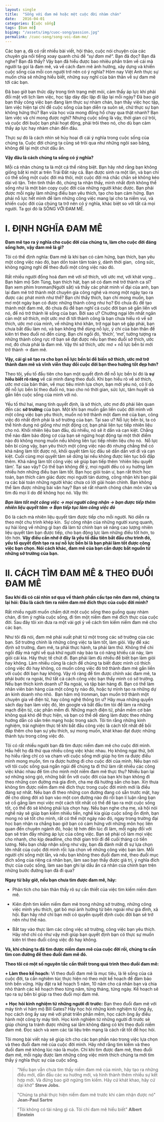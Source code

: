 ```yaml
---
layout: single
title:  "Sống với đam mê hoặc một cuộc đời nhàm chán"
date:   2016-04-01
categories: [Cuộc sống]
tags: [Đam mê]
bigimg: "/assets/img/cuoc-song/passion.jpg"
permalink: /cuoc-song/song-voi-dam-me/
---
```


Các bạn ạ, đã có rất nhiều bài viết, hội thảo, cuộc nói chuyện của các chuyên gia nổi tiếng xoay quanh chủ đề “*sự đam mê*“. Bạn đã đọc? Bạn đã nghe? Bạn đã thấy? Vậy bạn đã hiểu được bao nhiêu phần trăm về cái mà người ta gọi là đam mê, và về cách đam mê ảnh hưởng, xây dựng và khiến cuộc sống của mỗi con người trở nên có ý nghĩa? Hôm nay Việt Anh thực sự muốn chia sẻ những hiểu biết, những suy nghĩ của bản thân về sự đam mê tới các bạn.

Đã bao giờ bạn thức dậy trong tình trạng mệt mỏi, cảm thấy áp lực khi phải đối mặt với lịch làm việc, học tập dày đặc lặp đi lặp lại mỗi ngày? Đã bao giờ bạn thấy công việc bạn đang làm thực sự nhàm chán, bạn thấy việc học tập, làm việc hiện tại chỉ để cuộc sống của bạn diễn ra suôn sẻ, chứ thực sự bạn không hứng thú? Bạn vừa học vừa mong đồng hồ chạy qua thật nhanh? Bạn làm việc và chỉ mong được nghỉ? Nhưng cuộc sống là vậy, thời gian cứ trôi, và cuộc đời buộc bạn phải hoạt động, phải trôi theo nó, cho dù bạn cảm thấy áp lực hay nhàm chán đến đâu.

Thực sự đó là cách nhìn sẽ hủy hoại đi cái ý nghĩa trong cuộc sống của chúng ta. Cuộc đời chúng ta cũng sẽ trôi qua như những ngôi sao băng, không để lại một chút dấu ấn.

**Vậy đâu là cách chúng ta sống có ý nghĩa?**

Mỗi cá nhân chúng ta là một cá thể riêng biệt. Bạn hãy nhớ rằng bạn không giống bất kì một ai trên Trái Đất này cả. Bạn được sinh ra một lần, và bạn chỉ có thể sống một cuộc đời mà thôi, một cuộc đời mà chắc chắn sẽ không kéo dài vô tận. Trên tinh thần đó, chúng ta nhận thấy, mình nhất định không thể sống như là một bản copy cuộc đời của những người khác được. Bạn phải được mỗi ngày làm những điều bạn yêu thích, tạo cho bạn cảm hứng. Bạn phải nỗ lực hết mình để làm những công việc mang lại cho ta niềm vui, và khiến cuộc đời của chúng ta trở nên có ý nghĩa, khác biệt so với tất cả mọi người. Ta gọi đó là SỐNG VỚI ĐAM MÊ.


# **I. ĐỊNH NGHĨA ĐAM MÊ**

**Đam mê tạo ra ý nghĩa cho cuộc đời của chúng ta, làm cho cuộc đời đáng sống hơn, vậy đam mê là gì?**

Tôi có thể định nghĩa: Đam mê là khi bạn có cảm hứng, bạn thích, bạn yêu một công việc nào đó, bạn dồn toàn tâm toàn ý, dành thời gian,  công sức, không ngừng nghỉ để theo đuổi một công việc nào đó.

Rất nhiều người đồng hoá đam mê với sở thích, với ước mơ, với khát vọng… Bạn hâm mộ Sơn Tùng, bạn thích hát, bạn sẽ có đam mê trở thành ca sĩ? Bạn xem phim Ironman(Người sắt) và thấy các phát minh vĩ đại của anh, bạn lại đam mê trở thành một chuyên gia công nghệ và mong một ngày tạo ra được các phát minh như thế? Bạn chỉ thấy thích, bạn chỉ mong muốn, bạn mơ một ngày bạn có được những thành công như họ? Đó chưa đủ để tạo thành một đam mê, đó chưa đủ để bạn nghĩ cả cuộc đời bạn sẽ gắn liền với nó, để nó trở thành lẽ sống của bạn. Bởi sao ư? Chướng ngại lớn nhất ngăn cản một sở thích, một ước mơ đi tới thành công là bạn chưa hiểu rõ về sở thích, ước mơ của mình, về những khó khăn, trở ngại bạn sẽ gặp phải, bạn chưa bắt đầu làm nó, và bạn không thể dùng nỗ lực, ý chí của bản thân để kiên trì theo đuổi nó đến cùng. Bạn chỉ ngồi đó, ‘thích’, ‘mơ’, tưởng tượng ra những thành công rực rỡ bạn sẽ đạt được nếu bạn theo đuổi sở thích, ước mơ, đó chưa phải là đam mê. Vậy thì sở thích, ước mơ + nỗ lực bền bỉ mới trở thành -> đam mê.

**Vậy, cái gì sẽ tạo ra cho bạn nỗ lực bền bỉ để biến sở thích, ước mở trở thành đam mê và vĩnh viễn thay đổi cuộc đời bạn theo hướng tốt đẹp hơn?**

Theo tôi, yếu tố đầu tiên cho bạn một quyết định để nỗ lực bền bỉ đó là **sự hiểu biết rõ ràng** về cái mình đang theo đuổi. Khi bạn hiểu rõ về sở thích, ước mơ của bản thân, về mục tiêu mình lựa chọn, bạn mới yêu nó, có lí do để nỗ lực bền bỉ theo đuổi nó, trao cho nó thời gian, sức lực, tâm huyết và gắn liền cuộc sống của mình với nó.

Yếu tố thứ hai, mang tính quyết định, là sở thích, ước mơ đó phải liên quan đến các **sở trường** của bạn. Một khi bạn muốn gắn liền cuộc đời mình với một công việc bạn yêu thích, muốn nó trở thành một đam mê của bạn, công việc đó nhất định phải là sở trường của bạn. Tại sao ư? Nỗ lực bền bỉ, ta có thể hình dung nó giống như một động cơ, bạn phải liên tục tiếp nhiên liệu cho nó. Khối nhiên liệu ban đầu, dù nhiều, nó sẽ ít dần và cạn kiệt. Chẳng thể nào đảm bảo động cơ của bạn sẽ ngừng hoạt động tại một thời điểm nào đó không mong muốn nếu không liên tục tiếp nhiên liệu cho nó.  Nỗ lực bền bỉ cũng vậy, bạn yêu thích một công việc nào đó nhưng chẳng thể có khả năng làm tốt được nó, khối quyết tâm lúc đầu sẽ dần dần vơi đi và cạn kiệt. Cuối cùng mọi quyết tâm sẽ dừng lại nếu không được liên tục bồi đắp thêm. Khả năng làm tốt công việc sẽ giúp bạn tiếp thêm ‘nhiên liệu quyết tâm’. Tại sao vậy? Có thể bạn không để ý, mọi người đều có xu hướng làm nhiều hơn những điều bạn làm tốt. Bạn học giỏi toán ư, bạn rất thích học toán, bạn thích cảm giác được mọi người tán dương, công nhận khi bạn giải ra các bài toán những người khác chưa có lời giải hoàn chỉnh. Bạn không thể làm được những bài văn hay? Bạn sẽ rất nhanh chóng chán môn văn và tìm đủ mọi lí do để không học nó. Vậy thì:

***Bạn làm tốt một công việc -> mọi người công nhận -> bạn được tiếp thêm nhiên liệu quyết tâm -> Bạn tiếp tục làm công việc đó***

Đó là cách mà nhiên liệu quyết tâm được tiếp cho mỗi người. Nó diễn ra theo một chu trình khép kín.  Sự công nhận của những người xung quanh, sự hài lòng về những gì bạn đã làm từ chính bạn sẽ nâng cao lượng nhiên liệu quyết tâm bạn được tiếp, cho bạn động lực làm những điều tốt hơn, to lớn hơn. **Vậy điều cần nhớ ở đây là yếu tố đầu tiên bắt đầu chu trình đó, yếu tố quyết định tạo ra sự nỗ lực bền bỉ là bạn phải làm tốt được công việc bạn chọn. Nói cách khác, đam mê của bạn cần được bắt nguồn từ những sở trường của bạn.**


# **II. CÁCH TÌM ĐAM MÊ & THEO ĐUỔI ĐAM MÊ**

**Sau khi đã có cái nhìn sơ qua về thành phần cấu tạo nên đam mê, chúng ta lại hỏi: Đâu là cách tìm ra niềm đam mê đích thực của cuộc đời mình?**

Rất nhiều người muốn chấm dứt một cuộc sống theo guồng quay nhàm chán, đi tìm ý nghĩa cuộc sống, đi tìm một niềm đam mê đích thực của cuộc đời. Sau đây tôi xin đưa ra một vài gợi ý về cách tìm kiếm niềm đam mê cho các bạn.

Như tôi đã nói, đam mê phải xuất phát từ một trong các sở trường của các bạn. Sở trường chính là những công việc ta làm tốt, làm giỏi. Vậy để xác định sở trường, đam mê, ta phải thực hành, ta phải làm thử. Không thể chỉ ngồi đấy mà nghĩ về quá khứ người này bảo ta có năng khiếu cái này, làm giỏi cái kia. Hãy thực tế chút đi. Bạn phải làm đủ nhiều để biết bạn làm giỏi hay không. Làm nhiều cũng là cách để chúng ta biết được mình có thích công việc đó hay không, có muốn công việc đó trở thành đam mê gắn liền với cuộc đời bạn hay không. Vậy rõ ràng để tìm được chính xác đam mê, ta phải bước ra ngoài, thử tất cả cách công việc bạn thấy mình có sở trường. Nếu bạn thích kinh doanh ư? Ra ngoài, và tập bán hàng đi. Bạn có thể làm nhân viên bán hàng của một công ty nào đó, hoặc tự mình tạo ra những dự án kinh doanh nho nhỏ.  Bạn hâm mộ Ironman, bạn muốn trở thành một chuyên gia về điện tử, hay công nghệ thông tin ư? Hãy mua những quyển sách dạy bạn làm việc đó, lên google và bắt đầu tìm tòi để làm ra những mạch điện tử, các phần mềm đi. Những mạch điện tử, phần mềm cơ bản không quá khó để thực hiện, và bạn có thể dễ dàng làm được theo những hướng dẫn có sắn trên mạng hoặc trong sách. Tôi tin rằng những kinh nghiệm, trải nghiệm thực tế khi bắt đầu công việc là cách tốt nhất để bồi đắp thêm cho bạn sự yêu thích, sự mong muốn, khát khao đạt được những thành tựu trong công việc đó.

Tôi có rất nhiều người bạn đã tìm được niềm đam mê cho cuộc đời mình. Hầu hết họ đã thử qua nhiều công việc khác nhau. Họ không ngại thử, bởi họ hiểu rằng chỉ có va chạm với cuộc sống mới giúp họ tìm ra được điều mình mong muốn, tìm ra được hướng đi cho cuộc đời của mình. Nếu bạn nói với tôi cuộc sống quá ngắn ngủi để chúng ta đi thử làm rất nhiều các công việc khác nhau để tìm cho mình một niềm đam mê thực thụ? Nhiều bạn lại sợ những sóng gió, những bất ổn với cuộc đời của bạn khi bạn không đi theo những con đường mà gia đình, cha mẹ đã hướng sẵn cho bạn. Xin thưa không tìm được niềm đam mê đích thực trong cuộc đời mình mới là điều đáng sợ nhất. Nếu bạn đi theo những con đường đang có sẵn trước mặt, hay để cho dòng đời xô bạn vào một con đường nào đó rồi bạn lí luận rằng bạn sẽ cố gắng làm mọi việc một cách tốt nhất có thể để tạo ra một cuộc sống tốt, có thể đó sẽ không phải lựa chọn hay. Nếu bạn nghe cha mẹ, xã hội nói nghề này sẽ giúp bạn kiếm nhiều tiền, nghề kia giúp cuộc sống ổn định, bạn mong nó sẽ tốt cho mình, rất có thể một ngày nào đó, ngay trong trường đại học bạn nhận ra chẳng bao giờ bạn có cảm hứng với những môn học liên quan đến chuyên ngành đó, hoặc tệ hơn đến lúc đi làm, mỗi ngày đối với bạn sẽ tràn đầy những áp lực của công việc. Bạn sẽ phải cố làm mọi việc cho nhanh, cho kịp deadline, cho thời gian trôi đi để cuối tháng có tiền lương. Nếu bạn chấp nhận sống như vậy, bạn đã đánh mất đi sự lựa chọn lớn nhất của cuộc đời mình rồi: lựa chọn về những công việc bạn làm. Mỗi người chỉ sống một lần, và nếu bạn không theo đuổi đam mê, theo đuổi mục đích sống của riêng cá nhân bạn, làm sao bạn thấy được giá trị, ý nghĩa đích thực của cuộc sống, làm sao bạn ghi lại dấu ấn cá nhân của chính bạn trên những bước đường bạn đã đi qua?

**Ngay từ bây giờ, nếu bạn chưa tìm được đam mê, hãy:**

+ Phân tích cho bản thân thấy rõ sự cần thiết của việc tìm kiếm niềm đam mê.

+ Kiên định tìm kiếm niềm đam mê trong những sở trường, những công việc mình yêu thích, gạt bỏ mọi ảnh hưởng từ bên ngoài như gia đình, xã hội. Bạn hãy nhớ chỉ bạn mới có quyền quyết định cuộc đời bạn sẽ trở nên như thế nào.

+ Bắt tay vào thực làm các công việc sở trường, công việc bạn yêu thích. Hãy nhớ chỉ có như vậy mới giúp bạn quyết định bạn có thực sự muốn kiên trì theo đuổi công việc đó hay không.

**Và, khi chúng ta đã tìm được niềm đam mê của cuộc đời rồi, chúng ta cần tìm con đường để theo đuổi đam mê đó.**

**Theo tôi có một số nguyên tắc cần thiết trong quá trình theo đuổi đam mê:**

**+ Làm theo kế hoạch:** Vì theo đuổi đam mê là mục tiêu, là lẽ sống của cả cuộc đời, ta cần nghiêm túc thực hiện nó theo một kế hoạch để đảm bảo tính bền vững. Hãy đặt ra kế hoạch 5 năm, 10 năm cho cá nhân bạn và chia nhỏ thành các kế hoạch theo từng năm, từng tháng, từng ngày. Kế hoạch sẽ tạo ra sự bền bỉ giúp ra theo đuổi mọi đam mê.

**+ Học hỏi kinh nghiệm từ những người đi trước:** Bạn theo đuổi đam mê với máy tính vì hâm mộ Bill Gates? Hãy học hỏi những kinh nghiệm từ ông ấy, học cách ông ấy say mê với phát triển phần mềm, học cách ông ấy điều hành một công ty máy tính. Học kinh nghiệm từ những người đi trước sẽ giúp chúng ta tránh được những sai lầm không đáng có khi theo đuổi niềm đam mê. Đọc sách và xem các tài liệu trên mạng là cách rất tốt để học hỏi.

Tôi mong bài viết này sẽ giúp ích cho các bạn phần nào trong việc lựa chọn và theo đuổi đam mê của cuộc đời mình. Hãy nhớ rằng tìm kiếm và theo đuổi đam mê không lúc nào là muộn. Chỉ khi tìm được đam mê, theo đuổi đam mê, mỗi ngày được làm những công việc mình thích chúng ta mới tìm thấy ý nghĩa thực sự của cuộc sống.

> "Nếu bạn vẫn chưa tìm thấy niềm đam mê của mình, hãy tạo ra những điều mới, dẫn đầu các xu hướng mới, và hình thành thêm nhiều sự kết hợp mới. Và đừng bao giờ ngừng tìm kiếm. Hãy cứ khát khao, hãy cứ dại khờ"
> **Steve Jobs.**


> "Chúng ta phải thực hiện niềm đam mê trước khi cảm nhận được nó"
> **Jean-Paul Sartre**


> "Tôi không có tài năng gì cả. Tôi chỉ đam mê hiểu biết"
> **Albert Einstein**
